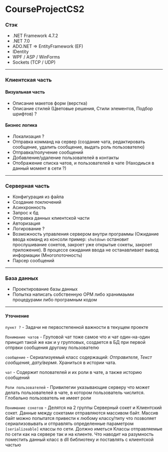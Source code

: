 # CourseProjectCS2

### Стэк

* .NET Framework 4.7.2
* .NET 7.0
* ADO.NET => EntityFramework (EF)
* IDentity
* WPF / ASP / WinForms
* Sockets (TCP / UDP)

---

### Клиентская часть

#### Визуальная часть

* Описание макетов форм (верстка)
* Описание стилей (Цветовые решения, Стили элементов, Подбор шрифтов) ?

#### Бизнес логика

* Локализация ?
* Отправка комманд на сервер (создание чата, редактировать сообщение, удалить сообщение, выдать роль пользователю)
* Отправка/получение сообщений
* Добавление/удаление пользователей в контакты
* Отображение списка чатов, и пользователей в чате (Находиься в данный момент в сети ?)

---

### Серверная часть

* Конфигурация из файла
* Создание поключений
* Асинхронность
* Запрос к бд
* Отправка данных клиентской части
* Авторизация
* Логирование ?
* Возможность управления сервером внутри программы (Ожидание ввода команд из консоли пример: ```shutdown``` остановит прослушивание сокетов, закроет уже открытые сокеты, закроет приложение). В процессе ожидания ввода не останавливает вывод информации (Многопоточность)
* Парсер сообщений

---

### База данных

* Проектирование базы данных
* Попытка написать собственную ОРМ либо хранимаыми процедурами либо програмным кодом

---

#### Уточнение

```пункт ?``` - Задачи не первостепенной важности в текущем проекте

```Понимание чатов``` - Груповой чат тоже самое что и чат один-на-один принцип такой же как и у групповых, создается в БД при первой отпрвки сообщения другому пользователю

```сообщение``` - Сериализуемый класс содержащий: *Отправителя*, *Текст сообщения*, *дату/вермя*. Храниться в истории чата.

```чат``` - Содержит полователей и их роли в чате, а также историю сообщений

```Роли пользователей``` - Привилегии указывающие серверу что может делать пользователей в чате, в котором пользователь числится. Глобально пользователь не имеет роли

```Понимание сокетов``` - Делятся на 2 группы Серверный сокет и Клиентский сокет. Данные между сокетами отправляются массивом байт. Массив байт можно попытатся привести к любому классу/типу что позволяет сериализовывать и отправлять определенные параметром ```[serializeable]``` классы по сети. Должно иметься Классы отправляемые по сети как на сервере так и на клиенте. Что наводит на разумность поместить данный класс в dll библиотеку и поставлять с клиентской частью
